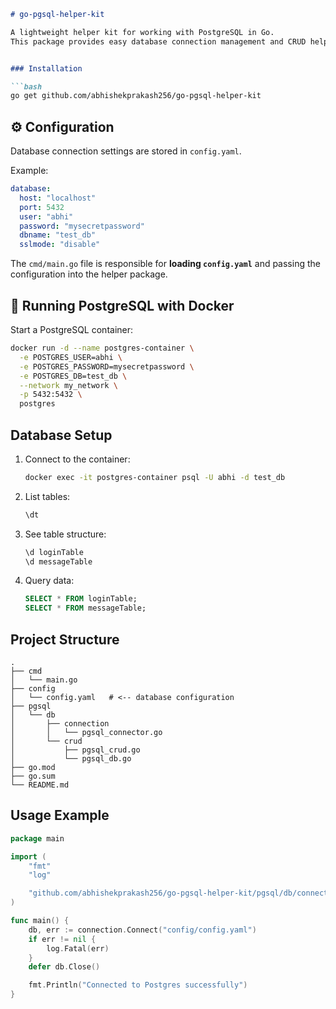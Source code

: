 
````markdown
# go-pgsql-helper-kit

A lightweight helper kit for working with PostgreSQL in Go.  
This package provides easy database connection management and CRUD helpers for the chat message.


### Installation

```bash
go get github.com/abhishekprakash256/go-pgsql-helper-kit
````



## ⚙️ Configuration

Database connection settings are stored in `config.yaml`.

Example:

```yaml
database:
  host: "localhost"
  port: 5432
  user: "abhi"
  password: "mysecretpassword"
  dbname: "test_db"
  sslmode: "disable"
```

The `cmd/main.go` file is responsible for **loading `config.yaml`** and passing the configuration into the helper package.



## 🐳 Running PostgreSQL with Docker

Start a PostgreSQL container:

```bash
docker run -d --name postgres-container \
  -e POSTGRES_USER=abhi \
  -e POSTGRES_PASSWORD=mysecretpassword \
  -e POSTGRES_DB=test_db \
  --network my_network \
  -p 5432:5432 \
  postgres
```



## Database Setup

1. Connect to the container:

   ```bash
   docker exec -it postgres-container psql -U abhi -d test_db
   ```

2. List tables:

   ```sql
   \dt
   ```

3. See table structure:

   ```sql
   \d loginTable
   \d messageTable
   ```

4. Query data:

   ```sql
   SELECT * FROM loginTable;
   SELECT * FROM messageTable;
   ```



## Project Structure

```
.
├── cmd
│   └── main.go
├── config
│   └── config.yaml   # <-- database configuration
├── pgsql
│   └── db
│       ├── connection
│       │   └── pgsql_connector.go
│       └── crud
│           ├── pgsql_crud.go
│           └── pgsql_db.go
├── go.mod
├── go.sum
└── README.md
```



## Usage Example

```go
package main

import (
	"fmt"
	"log"

	"github.com/abhishekprakash256/go-pgsql-helper-kit/pgsql/db/connection"
)

func main() {
	db, err := connection.Connect("config/config.yaml")
	if err != nil {
		log.Fatal(err)
	}
	defer db.Close()

	fmt.Println("Connected to Postgres successfully")
}
```


